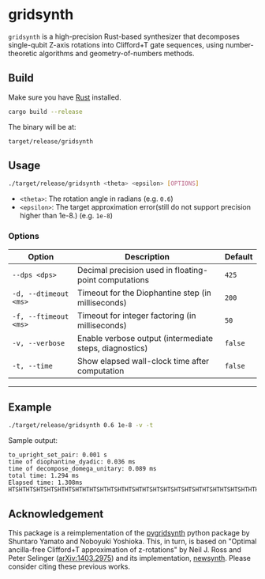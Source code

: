 # gridsynth

`gridsynth` is a high-precision Rust-based synthesizer that decomposes single-qubit Z-axis rotations into Clifford+T gate sequences, using number-theoretic algorithms and geometry-of-numbers methods.


## Build

Make sure you have [Rust](https://www.rust-lang.org/tools/install) installed.

```bash
cargo build --release
```

The binary will be at:

```
target/release/gridsynth
```

## Usage

```bash
./target/release/gridsynth <theta> <epsilon> [OPTIONS]
```

* `<theta>`: The rotation angle in radians (e.g. `0.6`)
* `<epsilon>`: The target approximation error(still do not support precision higher than 1e-8.) (e.g. `1e-8`)

### Options

| Option                | Description                                             | Default |
| --------------------- | ------------------------------------------------------- | ------- |
| `--dps <dps>`         | Decimal precision used in floating-point computations   | `425`   |
| `-d, --dtimeout <ms>` | Timeout for the Diophantine step (in milliseconds)      | `200`   |
| `-f, --ftimeout <ms>` | Timeout for integer factoring (in milliseconds)         | `50`    |
| `-v, --verbose`       | Enable verbose output (intermediate steps, diagnostics) | `false` |
| `-t, --time`          | Show elapsed wall-clock time after computation          | `false` |

---

## Example

```bash
./target/release/gridsynth 0.6 1e-8 -v -t
```

Sample output:

```
to_upright_set_pair: 0.001 s
time of diophantine_dyadic: 0.036 ms
time of decompose_domega_unitary: 0.089 ms
total time: 1.294 ms
Elapsed time: 1.308ms
HTSHTHTSHTSHTSHTHTSHTHTHTSHTHTSHTHTSHTHTSHTSHTSHTSHTSHTHTSHTHTSHTSHTHTHTSHTHTHTHTSHTSHTSHTSHTSHTSHTHTHTSHTSHTSHTSHTSHTHTSHTHTSHTSHTHTHTSHTSHTSHTHTHTSHTHTSHTSHTSHTSHTHTSHTHTSHTHTHTHTSHTHTSHTSHTSHTHTSHTSHTSHTHTHTHTSHSSSWWWWW
```


## Acknowledgement

This package is a reimplementation of the [pygridsynth](https://github.com/quantum-programming/pygridsynth) python package by Shuntaro Yamato and Noboyuki Yoshioka.
This, in turn, is based on "Optimal ancilla-free Clifford+T approximation of z-rotations" by Neil J. Ross and Peter Selinger ([arXiv:1403.2975](https://arxiv.org/abs/1403.2975)) and its implementation, [newsynth](https://www.mathstat.dal.ca/~selinger/newsynth/).
Please consider citing these previous works.
